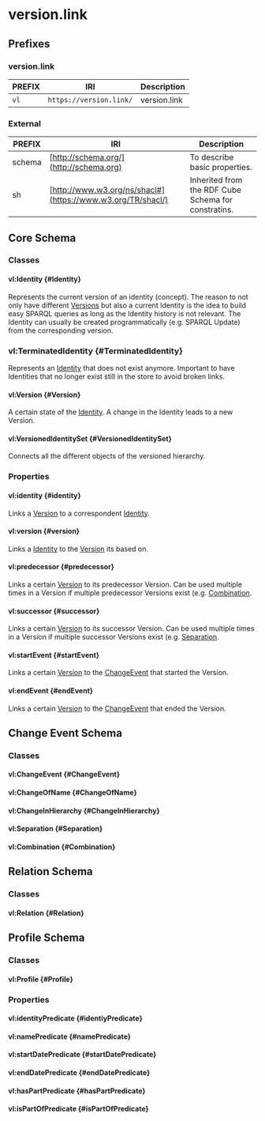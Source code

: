 # version.link

## Prefixes
### version.link
| PREFIX | IRI | Description |
| --- | --- | --- |
| `vl` | `https://version.link/` | version.link|

### External
| PREFIX | IRI | Description |
| --- | --- | --- |
| schema | [http://schema.org/](http://schema.org) | To describe basic properties. |
| sh | [http://www.w3.org/ns/shacl#](https://www.w3.org/TR/shacl/) | Inherited from the RDF Cube Schema for constratins. |

## Core Schema

### Classes

#### vl:Identity {#Identity}
Represents the current version of an identity (concept). The reason to not only have different [Versions](#Version) but also a current Identity is the idea to build easy SPARQL queries as long as the Identity history is not relevant. The Identity can usually be created programmatically (e.g. SPARQL Update) from the corresponding version.

### vl:TerminatedIdentity {#TerminatedIdentity}
Represents an [Identity](#Identity) that does not exist anymore. Important to have Identities that no longer exist still in the store to avoid broken links.

#### vl:Version {#Version}
A certain state of the [Identity](#Identity). A change in the Identity leads to a new Version.

#### vl:VersionedIdentitySet {#VersionedIdentitySet}
Connects all the different objects of the versioned hierarchy.

### Properties

#### vl:identity {#identity}
Links a [Version](#Version) to a correspondent [Identity](#Identity).

#### vl:version {#version}
Links a [Identity](#Identity) to the [Version](#Version) its based on.

#### vl:predecessor {#predecessor}
Links a certain [Version](#Version) to its predecessor Version. Can be used multiple times in a Version if multiple predecessor Versions exist (e.g. [Combination](#Combination).

#### vl:successor {#successor}
Links a certain [Version](#Version) to its successor Version. Can be used multiple times in a Version if multiple successor Versions exist (e.g. [Separation](#Separation).

#### vl:startEvent {#startEvent}
Links a certain [Version](#Version) to the [ChangeEvent](#ChangeEvent) that started the Version.

#### vl:endEvent {#endEvent}
Links a certain [Version](#Version) to the [ChangeEvent](#ChangeEvent) that ended the Version.


## Change Event Schema

### Classes
#### vl:ChangeEvent {#ChangeEvent}
#### vl:ChangeOfName {#ChangeOfName}
#### vl:ChangeInHierarchy {#ChangeInHierarchy}
#### vl:Separation {#Separation}
#### vl:Combination {#Combination}

## Relation Schema

### Classes
#### vl:Relation {#Relation}

## Profile Schema

### Classes
#### vl:Profile {#Profile}

### Properties
#### vl:identityPredicate {#identiyPredicate}
#### vl:namePredicate {#namePredicate}
#### vl:startDatePredicate {#startDatePredicate}
#### vl:endDatePredicate {#endDatePredicate}
#### vl:hasPartPredicate {#hasPartPredicate}
#### vl:isPartOfPredicate {#isPartOfPredicate}
